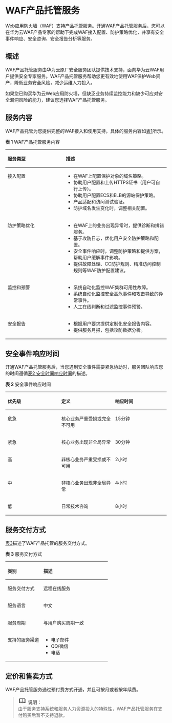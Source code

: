 # WAF产品托管服务<a name="waf_01_0113"></a>

Web应用防火墙（WAF）支持产品托管服务。开通WAF产品托管服务后，您可以在华为云WAF产品专家的帮助下完成WAF接入配置、防护策略优化，并享有安全事件响应、安全咨询、安全报告分析等服务。

## 概述<a name="zh-cn_topic_0177192604_section1252912093212"></a>

WAF产品托管服务由华为云原厂安全服务团队提供技术支持，面向华为云WAF用户提供安全专家服务。WAF产品托管服务帮助您更有效地使用WAF保护Web资产，降低业务安全风险，减少运维人力投入。

如果您已购买华为云Web应用防火墙，但缺乏业务持续监控能力和缺少可应对安全漏洞风险的能力，建议您选择WAF产品托管服务。

## 服务内容<a name="zh-cn_topic_0177192604_section7191951183319"></a>

WAF产品托管为您提供完整的WAF接入和使用支持，具体的服务内容如[表1](#zh-cn_topic_0177192604_table94321249123413)所示。

**表 1**  WAF产品托管服务内容

<a name="zh-cn_topic_0177192604_table94321249123413"></a>
<table><thead align="left"><tr id="zh-cn_topic_0177192604_row13433154915346"><th class="cellrowborder" valign="top" width="36.120000000000005%" id="mcps1.2.3.1.1"><p id="zh-cn_topic_0177192604_p1943313493343"><a name="zh-cn_topic_0177192604_p1943313493343"></a><a name="zh-cn_topic_0177192604_p1943313493343"></a>服务类型</p>
</th>
<th class="cellrowborder" valign="top" width="63.88%" id="mcps1.2.3.1.2"><p id="zh-cn_topic_0177192604_p0433134917348"><a name="zh-cn_topic_0177192604_p0433134917348"></a><a name="zh-cn_topic_0177192604_p0433134917348"></a>描述</p>
</th>
</tr>
</thead>
<tbody><tr id="zh-cn_topic_0177192604_row1943334910349"><td class="cellrowborder" valign="top" width="36.120000000000005%" headers="mcps1.2.3.1.1 "><p id="zh-cn_topic_0177192604_p6972132103517"><a name="zh-cn_topic_0177192604_p6972132103517"></a><a name="zh-cn_topic_0177192604_p6972132103517"></a>接入配置</p>
</td>
<td class="cellrowborder" valign="top" width="63.88%" headers="mcps1.2.3.1.2 "><a name="zh-cn_topic_0177192604_ul1243443693610"></a><a name="zh-cn_topic_0177192604_ul1243443693610"></a><ul id="zh-cn_topic_0177192604_ul1243443693610"><li>在WAF上配置保护对象的域名策略。</li><li>协助用户配置和上传HTTPS证书（用户可自行上传）。</li><li>协助用户配置ECS和ELB的源站保护策略。</li><li>产品适配和访问测试验证。</li><li>防护域名发生变化时，调整相关配置。</li></ul>
</td>
</tr>
<tr id="zh-cn_topic_0177192604_row7433174933418"><td class="cellrowborder" valign="top" width="36.120000000000005%" headers="mcps1.2.3.1.1 "><p id="zh-cn_topic_0177192604_p69721121183512"><a name="zh-cn_topic_0177192604_p69721121183512"></a><a name="zh-cn_topic_0177192604_p69721121183512"></a>防护策略优化</p>
</td>
<td class="cellrowborder" valign="top" width="63.88%" headers="mcps1.2.3.1.2 "><a name="zh-cn_topic_0177192604_ul165484103615"></a><a name="zh-cn_topic_0177192604_ul165484103615"></a><ul id="zh-cn_topic_0177192604_ul165484103615"><li>在WAF上的业务出现异常时，提供诊断和排错服务。</li><li>基于攻防日志，优化用户安全防护策略和配置。</li><li>安全事件响应时，调整防护策略和提供方案，帮助用户缓解事件影响。</li><li>提供故障处理、CC防护规则、精准访问控制规则等WAF防护配置建议。</li></ul>
</td>
</tr>
<tr id="zh-cn_topic_0177192604_row2434194912347"><td class="cellrowborder" valign="top" width="36.120000000000005%" headers="mcps1.2.3.1.1 "><p id="zh-cn_topic_0177192604_p139721321173511"><a name="zh-cn_topic_0177192604_p139721321173511"></a><a name="zh-cn_topic_0177192604_p139721321173511"></a>监控和预警</p>
</td>
<td class="cellrowborder" valign="top" width="63.88%" headers="mcps1.2.3.1.2 "><a name="zh-cn_topic_0177192604_ul7857124518364"></a><a name="zh-cn_topic_0177192604_ul7857124518364"></a><ul id="zh-cn_topic_0177192604_ul7857124518364"><li>系统自动化监控WAF集群可用性故障。</li><li>系统自动化监控安全高危事件和攻击导致的异常事件。</li><li>人工在线判断和过滤监控事件预警。</li></ul>
</td>
</tr>
<tr id="zh-cn_topic_0177192604_row7434144917343"><td class="cellrowborder" valign="top" width="36.120000000000005%" headers="mcps1.2.3.1.1 "><p id="zh-cn_topic_0177192604_p1497252115358"><a name="zh-cn_topic_0177192604_p1497252115358"></a><a name="zh-cn_topic_0177192604_p1497252115358"></a>安全报告</p>
</td>
<td class="cellrowborder" valign="top" width="63.88%" headers="mcps1.2.3.1.2 "><a name="zh-cn_topic_0177192604_ul419320509363"></a><a name="zh-cn_topic_0177192604_ul419320509363"></a><ul id="zh-cn_topic_0177192604_ul419320509363"><li>根据用户要求提供定制化安全报告内容。</li><li>提供服务月报，包括攻防数据分析。</li></ul>
</td>
</tr>
</tbody>
</table>

## 安全事件响应时间<a name="zh-cn_topic_0177192604_section1024885412373"></a>

开通WAF产品托管服务后，当您遇到安全事件需要紧急协助时，服务团队响应您的时间遵循[表2 安全时间响应时间](#zh-cn_topic_0177192604_table332444373810)的描述。

**表 2**  安全事件响应时间

<a name="zh-cn_topic_0177192604_table332444373810"></a>
<table><thead align="left"><tr id="zh-cn_topic_0177192604_row11326144343815"><th class="cellrowborder" valign="top" width="33.33333333333333%" id="mcps1.2.4.1.1"><p id="zh-cn_topic_0177192604_p20326174311386"><a name="zh-cn_topic_0177192604_p20326174311386"></a><a name="zh-cn_topic_0177192604_p20326174311386"></a>优先级</p>
</th>
<th class="cellrowborder" valign="top" width="33.33333333333333%" id="mcps1.2.4.1.2"><p id="zh-cn_topic_0177192604_p8326843113810"><a name="zh-cn_topic_0177192604_p8326843113810"></a><a name="zh-cn_topic_0177192604_p8326843113810"></a>定义</p>
</th>
<th class="cellrowborder" valign="top" width="33.33333333333333%" id="mcps1.2.4.1.3"><p id="zh-cn_topic_0177192604_p132694315380"><a name="zh-cn_topic_0177192604_p132694315380"></a><a name="zh-cn_topic_0177192604_p132694315380"></a>响应时间</p>
</th>
</tr>
</thead>
<tbody><tr id="zh-cn_topic_0177192604_row73261143123812"><td class="cellrowborder" valign="top" width="33.33333333333333%" headers="mcps1.2.4.1.1 "><p id="zh-cn_topic_0177192604_p5725435174019"><a name="zh-cn_topic_0177192604_p5725435174019"></a><a name="zh-cn_topic_0177192604_p5725435174019"></a>危急</p>
</td>
<td class="cellrowborder" valign="top" width="33.33333333333333%" headers="mcps1.2.4.1.2 "><p id="zh-cn_topic_0177192604_p572616355404"><a name="zh-cn_topic_0177192604_p572616355404"></a><a name="zh-cn_topic_0177192604_p572616355404"></a>核心业务严重受损或完全不可用</p>
</td>
<td class="cellrowborder" valign="top" width="33.33333333333333%" headers="mcps1.2.4.1.3 "><p id="zh-cn_topic_0177192604_p107261335104014"><a name="zh-cn_topic_0177192604_p107261335104014"></a><a name="zh-cn_topic_0177192604_p107261335104014"></a>15分钟</p>
</td>
</tr>
<tr id="zh-cn_topic_0177192604_row232724314387"><td class="cellrowborder" valign="top" width="33.33333333333333%" headers="mcps1.2.4.1.1 "><p id="zh-cn_topic_0177192604_p1272643564013"><a name="zh-cn_topic_0177192604_p1272643564013"></a><a name="zh-cn_topic_0177192604_p1272643564013"></a>紧急</p>
</td>
<td class="cellrowborder" valign="top" width="33.33333333333333%" headers="mcps1.2.4.1.2 "><p id="zh-cn_topic_0177192604_p10726535144012"><a name="zh-cn_topic_0177192604_p10726535144012"></a><a name="zh-cn_topic_0177192604_p10726535144012"></a>核心业务出现非全局异常</p>
</td>
<td class="cellrowborder" valign="top" width="33.33333333333333%" headers="mcps1.2.4.1.3 "><p id="zh-cn_topic_0177192604_p772643513403"><a name="zh-cn_topic_0177192604_p772643513403"></a><a name="zh-cn_topic_0177192604_p772643513403"></a>30分钟</p>
</td>
</tr>
<tr id="zh-cn_topic_0177192604_row103271343113818"><td class="cellrowborder" valign="top" width="33.33333333333333%" headers="mcps1.2.4.1.1 "><p id="zh-cn_topic_0177192604_p472620358409"><a name="zh-cn_topic_0177192604_p472620358409"></a><a name="zh-cn_topic_0177192604_p472620358409"></a>高</p>
</td>
<td class="cellrowborder" valign="top" width="33.33333333333333%" headers="mcps1.2.4.1.2 "><p id="zh-cn_topic_0177192604_p172673554019"><a name="zh-cn_topic_0177192604_p172673554019"></a><a name="zh-cn_topic_0177192604_p172673554019"></a>非核心业务严重受损或不可用</p>
</td>
<td class="cellrowborder" valign="top" width="33.33333333333333%" headers="mcps1.2.4.1.3 "><p id="zh-cn_topic_0177192604_p17261735194014"><a name="zh-cn_topic_0177192604_p17261735194014"></a><a name="zh-cn_topic_0177192604_p17261735194014"></a>2小时</p>
</td>
</tr>
<tr id="zh-cn_topic_0177192604_row13271343173817"><td class="cellrowborder" valign="top" width="33.33333333333333%" headers="mcps1.2.4.1.1 "><p id="zh-cn_topic_0177192604_p1872620352400"><a name="zh-cn_topic_0177192604_p1872620352400"></a><a name="zh-cn_topic_0177192604_p1872620352400"></a>中</p>
</td>
<td class="cellrowborder" valign="top" width="33.33333333333333%" headers="mcps1.2.4.1.2 "><p id="zh-cn_topic_0177192604_p8726113514012"><a name="zh-cn_topic_0177192604_p8726113514012"></a><a name="zh-cn_topic_0177192604_p8726113514012"></a>非核心业务出现非全局异常</p>
</td>
<td class="cellrowborder" valign="top" width="33.33333333333333%" headers="mcps1.2.4.1.3 "><p id="zh-cn_topic_0177192604_p14726335164016"><a name="zh-cn_topic_0177192604_p14726335164016"></a><a name="zh-cn_topic_0177192604_p14726335164016"></a>4小时</p>
</td>
</tr>
<tr id="zh-cn_topic_0177192604_row17327204383818"><td class="cellrowborder" valign="top" width="33.33333333333333%" headers="mcps1.2.4.1.1 "><p id="zh-cn_topic_0177192604_p472613510404"><a name="zh-cn_topic_0177192604_p472613510404"></a><a name="zh-cn_topic_0177192604_p472613510404"></a>低</p>
</td>
<td class="cellrowborder" valign="top" width="33.33333333333333%" headers="mcps1.2.4.1.2 "><p id="zh-cn_topic_0177192604_p2726193516409"><a name="zh-cn_topic_0177192604_p2726193516409"></a><a name="zh-cn_topic_0177192604_p2726193516409"></a>日常技术咨询</p>
</td>
<td class="cellrowborder" valign="top" width="33.33333333333333%" headers="mcps1.2.4.1.3 "><p id="zh-cn_topic_0177192604_p472673534011"><a name="zh-cn_topic_0177192604_p472673534011"></a><a name="zh-cn_topic_0177192604_p472673534011"></a>8小时</p>
</td>
</tr>
</tbody>
</table>

## 服务交付方式<a name="zh-cn_topic_0177192604_section1973232615442"></a>

[表3](#zh-cn_topic_0177192604_table16774115104417)描述了WAF产品托管的服务交付方式。

**表 3**  服务交付方式

<a name="zh-cn_topic_0177192604_table16774115104417"></a>
<table><thead align="left"><tr id="zh-cn_topic_0177192604_row15778185118446"><th class="cellrowborder" valign="top" width="35.010000000000005%" id="mcps1.2.3.1.1"><p id="zh-cn_topic_0177192604_p137782518441"><a name="zh-cn_topic_0177192604_p137782518441"></a><a name="zh-cn_topic_0177192604_p137782518441"></a>类别</p>
</th>
<th class="cellrowborder" valign="top" width="64.99000000000001%" id="mcps1.2.3.1.2"><p id="zh-cn_topic_0177192604_p11778451164417"><a name="zh-cn_topic_0177192604_p11778451164417"></a><a name="zh-cn_topic_0177192604_p11778451164417"></a>描述</p>
</th>
</tr>
</thead>
<tbody><tr id="zh-cn_topic_0177192604_row9778751154413"><td class="cellrowborder" valign="top" width="35.010000000000005%" headers="mcps1.2.3.1.1 "><p id="zh-cn_topic_0177192604_p1038572244514"><a name="zh-cn_topic_0177192604_p1038572244514"></a><a name="zh-cn_topic_0177192604_p1038572244514"></a>服务交付方式</p>
</td>
<td class="cellrowborder" valign="top" width="64.99000000000001%" headers="mcps1.2.3.1.2 "><p id="zh-cn_topic_0177192604_p138517226458"><a name="zh-cn_topic_0177192604_p138517226458"></a><a name="zh-cn_topic_0177192604_p138517226458"></a>远程在线服务</p>
</td>
</tr>
<tr id="zh-cn_topic_0177192604_row177782511447"><td class="cellrowborder" valign="top" width="35.010000000000005%" headers="mcps1.2.3.1.1 "><p id="zh-cn_topic_0177192604_p1438572219456"><a name="zh-cn_topic_0177192604_p1438572219456"></a><a name="zh-cn_topic_0177192604_p1438572219456"></a>服务语言</p>
</td>
<td class="cellrowborder" valign="top" width="64.99000000000001%" headers="mcps1.2.3.1.2 "><p id="zh-cn_topic_0177192604_p33857222458"><a name="zh-cn_topic_0177192604_p33857222458"></a><a name="zh-cn_topic_0177192604_p33857222458"></a>中文</p>
</td>
</tr>
<tr id="zh-cn_topic_0177192604_row1877814512444"><td class="cellrowborder" valign="top" width="35.010000000000005%" headers="mcps1.2.3.1.1 "><p id="zh-cn_topic_0177192604_p738542214519"><a name="zh-cn_topic_0177192604_p738542214519"></a><a name="zh-cn_topic_0177192604_p738542214519"></a>服务周期</p>
</td>
<td class="cellrowborder" valign="top" width="64.99000000000001%" headers="mcps1.2.3.1.2 "><p id="zh-cn_topic_0177192604_p4385112214457"><a name="zh-cn_topic_0177192604_p4385112214457"></a><a name="zh-cn_topic_0177192604_p4385112214457"></a>与用户购买周期一致</p>
</td>
</tr>
<tr id="zh-cn_topic_0177192604_row5778125134420"><td class="cellrowborder" valign="top" width="35.010000000000005%" headers="mcps1.2.3.1.1 "><p id="zh-cn_topic_0177192604_p1838517221453"><a name="zh-cn_topic_0177192604_p1838517221453"></a><a name="zh-cn_topic_0177192604_p1838517221453"></a>支持的服务渠道</p>
</td>
<td class="cellrowborder" valign="top" width="64.99000000000001%" headers="mcps1.2.3.1.2 "><a name="zh-cn_topic_0177192604_ul61321938114516"></a><a name="zh-cn_topic_0177192604_ul61321938114516"></a><ul id="zh-cn_topic_0177192604_ul61321938114516"><li>电子邮件</li><li>QQ/微信</li><li>电话</li></ul>
</td>
</tr>
</tbody>
</table>

## 定价和售卖方式<a name="zh-cn_topic_0177192604_section9510521182918"></a>

WAF产品托管服务通过预付费方式开通，并且可按月或者按年续费。

>![](public_sys-resources/icon-note.gif) **说明：**   
>由于服务支持系统和服务人力资源投入的特殊性，WAF产品托管服务在支付购买后暂不支持退款。  

